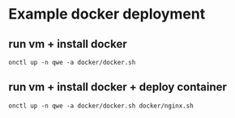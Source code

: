 # Example docker deployment

## run vm + install docker

```
onctl up -n qwe -a docker/docker.sh
```

## run vm + install docker + deploy container

```
onctl up -n qwe -a docker/docker.sh docker/nginx.sh
```